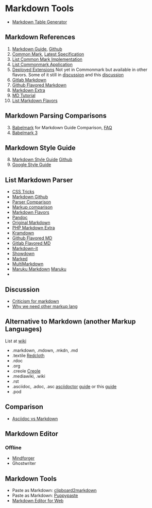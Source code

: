 # Markdown Tools

* [Markdown Table Generator](https://www.tablesgenerator.com/markdown_tables)

## Markdown References
1. [Markdown Guide](https://www.markdownguide.org/), [Github](https://github.com/mattcone/markdown-guide)
2. [Common Mark](https://commonmark.org/), [Latest Specification](https://spec.commonmark.org/)
  3. [List Common Mark Implementation](https://github.com/commonmark/commonmark-spec/wiki/List-of-CommonMark-Implementations)
  4. [List Commonmark Application](https://github.com/commonmark/commonmark-spec/wiki/Applications-supporting-CommonMark)
  5. [Deployed Extensions](https://github.com/commonmark/commonmark-spec/wiki/Deployed-Extensions) Not yet in Commonmark but available in other flavors. Some of it still in [discussion](https://github.com/commonmark/commonmark-spec/wiki/Proposed-Extensions) and this [discussion](https://github.com/commonmark/commonmark-spec/wiki/Proposed-Extensions-to-CommonMark)
4. [Gitlab Markdown](https://about.gitlab.com/handbook/markdown-guide/)
5. [Github Flavored Markdown](https://github.github.com/gfm/)
6. [Markdown Extra](https://michelf.ca/projects/php-markdown/extra/)
7. [MD Tutorial](https://agea.github.io/tutorial.md/)
8. [List Markdown Flavors](https://github.com/commonmark/commonmark-spec/wiki/Markdown-Flavors)

## Markdown Parsing Comparisons
3. [Babelmark](https://johnmacfarlane.net/babelmark2/) for Markdown Guide Comparison, [FAQ](https://johnmacfarlane.net/babelmark2/faq.html)
4. [Babelmark 3](https://babelmark.github.io/)

## Markdown Style Guide
8. [Markdown Style Guide](https://cirosantilli.com/markdown-style-guide/) [Github](https://github.com/cirosantilli/cirosantilli.github.io/blob/dev/markdown-style-guide.md)
9. [Google Style Guide](https://github.com/google/styleguide/blob/3591b2e540cbcb07423e02d20eee482165776603/docguide/style.md)

## List Markdown Parser
- [CSS Tricks](https://css-tricks.com/choosing-right-markdown-parser/)
- [Markdown Github](https://github.com/markdown/markdown.github.com/wiki/Implementations)
- [Parser Comparison](https://gist.github.com/vimtaai/99f8c89e7d3d02a362117284684baa0f)
- [Markup comparison](https://hyperpolyglot.org/lightweight-markup)
- [Markdown Flavors](https://github.com/commonmark/commonmark-spec/wiki/Markdown-Flavors)
- [Pandoc](https://www.pandoc.org/MANUAL.html#pandocs-markdown)
- [Original Markdown](https://daringfireball.net/projects/markdown/syntax)
- [PHP Markdown Extra](https://michelf.ca/projects/php-markdown/extra/)
- [Kramdown](https://kramdown.gettalong.org/quickref.html)
- [Github Flavored MD](https://docs.github.com/en/github/writing-on-github)
- [Gitlab Flavored MD](https://docs.gitlab.com/ce/user/markdown.html)
- [Markdown-it](https://github.com/markdown-it/markdown-it#syntax-extensions)
- [Showdown](https://github.com/showdownjs/showdown/wiki/Showdown's-Markdown-syntax)
- [Marked](https://marked.js.org/#/README.md#specifications)
- [MultiMarkdown](https://fletcherpenney.net/multimarkdown/features/)
- [Maruku Markdown](https://github.com/bhollis/maruku/blob/master/docs/markdown_syntax.md) [Maruku](https://golem.ph.utexas.edu/~distler/maruku/)
- 
## Discussion
- [Criticism for markdown](https://www.ericholscher.com/blog/2016/mar/15/dont-use-markdown-for-technical-docs/)
- [Why we need other markup lang](https://dev.to/practicalprogramming/we-need-a-new-document-markup-language---here-is-why-5d4c)

## Alternative to Markdown (another Markup Languages)
List at [wiki](https://www.wikiwand.com/en/Lightweight_markup_language)
- .markdown, .mdown, .mkdn, .md
- .textile [Redcloth](https://github.com/jgarber/redcloth)
- .rdoc
- .org
- .creole [Creole](https://github.com/larsch/creole)
- .mediawiki, .wiki
- .rst
- .asciidoc, .adoc, .asc [asciidoctor](http://asciidoctor.org) [guide](https://asciidoctor.org/docs/asciidoc-writers-guide/) or this [guide](https://asciidoctor.org/docs/asciidoc-syntax-quick-reference/)
- .pod

## Comparison
- [Asciidoc vs Markdown](https://mister-gold.pro/posts/en/asciidoc-vs-markdown/)


## Markdown Editor
### Offline
- [Mindforger](https://github.com/dvorka/mindforger/releases)
- Ghostwriter



## Markdown Tools
- Paste as Markdown: [clipboard2markdown](https://euangoddard.github.io/clipboard2markdown/)
- Paste as Markdown: [Puppypaste](https://puppypaste.com/)
- [Markdown Editor for Web](https://markdown-here.com/)